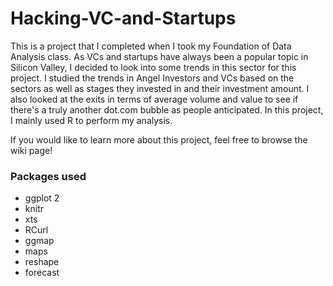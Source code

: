 # Hacking-VC-and-Startups

This is a project that I completed when I took my Foundation of Data Analysis class. As VCs and startups have 
always been a popular topic in Silicon Valley, I decided to look into some trends in this sector for this project. I studied
the trends in Angel Investors and VCs based on the sectors as well as stages they invested in and their investment amount. I also looked at the exits in terms of average volume and value to see if there's a truly another dot.com bubble as people anticipated. In this project, I mainly used R to perform my analysis. 

If you would like to learn more about this project, feel free to browse the wiki page! 


### Packages used
* ggplot 2
* knitr
* xts
* RCurl
* ggmap
* maps
* reshape
* forecast
